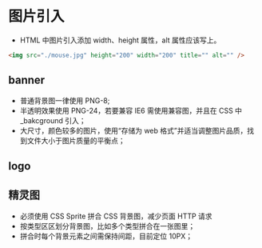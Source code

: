 # 图片引入

- HTML 中图片引入添加 width、height 属性，alt 属性应该写上。

```html
<img src="./mouse.jpg" height="200" width="200" title="" alt="" />
```

## banner

- 普通背景图一律使用 PNG-8;
- 半透明效果使用 PNG-24，若要兼容 IE6 需使用兼容图，并且在 CSS 中\_bakcground 引入；
- 大尺寸，颜色较多的图片，使用“存储为 web 格式”并适当调整图片品质，找到文件大小于图片质量的平衡点；

## logo

## 精灵图

- 必须使用 CSS Sprite 拼合 CSS 背景图，减少页面 HTTP 请求
- 按类型区区划分背景图，比如多个类型拼合在一张图里；
- 拼合时每个背景元素之间需保持间距，目前定位 10PX；
